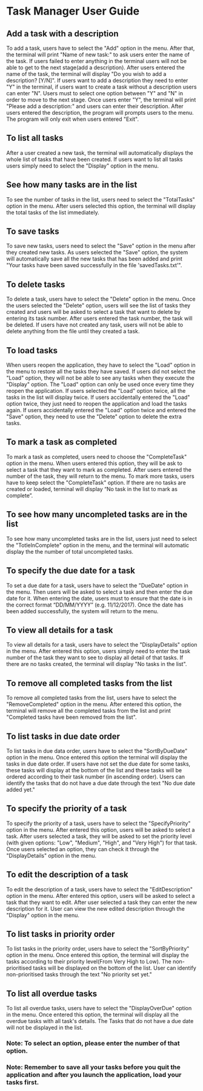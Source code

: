 # Task Manager User Guide

## Add a task with a description

To add a task, users have to select the "Add" option in the menu. After that, the terminal will print "Name of new task:" to ask users enter the name of the task. If users failed to enter anything in the terminal users will not be able to get to the next stage(add a description). After users entered the name of the task, the terminal will display "Do you wish to add a description? [Y/N]". If users want to add a description they need to enter "Y" in the terminal, if users want to create a task without a description users can enter "N". Users must to select one option between "Y" and "N" in order to move to the next stage. Once users enter "Y", the terminal will print "Please add a description:" and users can enter their description. After users entered the description, the program will prompts users to the menu.
The program will only exit when users entered "Exit".

## To list all tasks

After a user created a new task, the terminal will automatically displays the whole list of tasks that have been created. If users want to list all tasks users simply need to select the "Display" option in the menu. 

## See how many tasks are in the list

To see the number of tasks in the list, users need to select the "TotalTasks" option in the menu. After users selected this option, the terminal will display the total tasks of the list immediately. 

## To save tasks
To save new tasks, users need to select the "Save" option in the menu after they created new tasks. As users selected the "Save" option, the system will automatically save all the new tasks that has been added and print "Your tasks have been saved successfully in the file 'savedTasks.txt'".

## To delete tasks

To delete a task, users have to select the "Delete" option in the menu. Once the users selected the "Delete" option, users will see the list of tasks they created and users will be asked to select a task that want to delete by entering its task number. After users entered the task number, the task will be deleted.
If users have not created any task, users will not be able to delete anything from the file until they created a task.

## To load tasks

When users reopen the application, they have to select the "Load" option in the menu to restore all the tasks they have saved. If users did not select the "Load" option, they will not be able to see any tasks when they execute the "Display" option. The "Load" option can only be used once every time they reopen the application. If users selected the "Load" option twice, all the tasks in the list will display twice.
If users accidentally entered the "Load" option twice, they just need to reopen the application and load the tasks again. 
If  users accidentally entered the "Load" option twice and entered the "Save" option, they need to use the "Delete" option to delete the extra tasks.

## To mark a task as completed

To mark a task as completed, users need to choose the "CompleteTask" option in the menu. When users entered this option, they will be ask to select a task that they want to mark as completed. After users entered the number of the task, they will return to the menu. To mark more tasks, users have to keep select the "CompleteTask" option.
If there are no tasks are created or loaded, terminal will display “No task in the list to mark as complete”.

## To see how many uncompleted tasks are in the list

To see how many uncompleted tasks are in the list, users just need to select the "TotleInComplete" option in the menu, and the terminal will automatic display the the number of total uncompleted tasks.

## To specify the due date for a task

To set a due date for a task, users have to select the "DueDate" option in the menu. Then users will be asked to select a task and then enter the due date for it. When entering the date, users must to ensure that the date is in the correct format “DD/MM/YYYY” (e.g. 11/12/2017). Once the date has been added successfully, the system will return to the menu.

## To view all details for a task

To view all details for a task, users have to select the "DisplayDetails" option in the menu. After entered this option, users simply need to enter the task number of the task they want to see to display all detail of that tasks.
If there are no tasks created, the terminal will display "No tasks in the list".

## To remove all completed tasks from the list

To remove all completed tasks from the list, users have to select the "RemoveCompleted" option in the menu. After entered this option, the terminal will remove all the completed tasks from the list and print "Completed tasks have been removed from the list".

## To list tasks in due date order

To list tasks in due data order, users have to select the "SortByDueDate" option in the menu. Once entered this option the terminal will display the tasks in due date order.
If users have not set the due date for some tasks, these tasks will display at the bottom of the list and these tasks will be ordered according to their task number (in ascending order).
Users can identify the tasks that do not have a due date through the text "No due date added yet."

## To specify the priority of a task

To specify the priority of a task, users have to select the "SpecifyPriority" option in the menu. After entered this option, users will be asked to select a task. After users selected a task, they will be asked to set the priority level (with given options: "Low", "Medium", "High", and "Very High") for that task. 
Once users selected an option, they can check it through the "DisplayDetails" option in the menu.

## To edit the description of a task

To edit the description of a task, users have to select the "EditDescription" option in the menu. After entered this option, users will be asked to select a task that they want to edit. After user selected a task they can enter the new description for it.
User can view the new edited description through the "Display" option in the menu.

## To list tasks in priority order

To list tasks in the priority order, users have to select the "SortByPriority" option in the menu. Once entered this option, the terminal will display the tasks according to their priority level(From Very High to Low).
The non-prioritised tasks will be displayed on the bottom of the list.
User can identify non-prioritised tasks through the text "No priority set yet."

## To list all overdue tasks

To list all overdue tasks, users have to select the "DisplayOverDue" option in the menu. Once entered this option, the terminal will display all the overdue tasks with all task's details.
The Tasks that do not have a due date will not be displayed in the list.

### Note: To select an option, please enter the number of that option.
### Note: Remember to save all your tasks before you quit the application and after you launch the application, load your tasks first.
